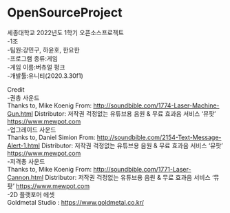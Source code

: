 # OpenSourceProject

세종대학교 2022년도 1학기 오픈소스프로젝트  
-1조  
-팀원:강민구, 하윤호, 한요한  
-프로그램 종류:게임  
-게임 이름:버츄얼 펑크  
-개발툴:유니티(2020.3.30f1)  

Credit  
-권총 사운드  
Thanks to, Mike Koenig From: http://soundbible.com/1774-Laser-Machine-Gun.html Distributor: 저작권 걱정없는 유튜브용 음원 & 무료 효과음 서비스 ‘뮤팟’ https://www.mewpot.com  
-업그레이드 사운드  
Thanks to, Daniel Simion From: http://soundbible.com/2154-Text-Message-Alert-1.html Distributor: 저작권 걱정없는 유튜브용 음원 & 무료 효과음 서비스 ‘뮤팟’ https://www.mewpot.com  
-저격총 사운드  
Thanks to, Mike Koenig From: http://soundbible.com/1771-Laser-Cannon.html Distributor: 저작권 걱정없는 유튜브용 음원 & 무료 효과음 서비스 ‘뮤팟’ https://www.mewpot.com  
-2D 플랫포머 에셋  
Goldmetal Studio : https://www.goldmetal.co.kr/  
